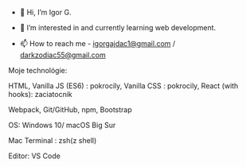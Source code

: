 - 👋 Hi, I’m Igor G.

- 🌱 I’m interested in and currently learning web development.

- 📫 How to reach me - igorgajdac1@gmail.com / darkzodiac55@gmail.com

Moje technológie: 

HTML, Vanilla JS (ES6) : pokrocily, Vanilla CSS : pokrocily, React (with hooks): zaciatocnik

Webpack, Git/GitHub, npm, Bootstrap

OS: Windows 10/ macOS Big Sur

Mac Terminal : zsh(z shell)

Editor: VS Code 

<!---
darkzodiac55/darkzodiac55 is a ✨ special ✨ repository because its `README.md` (this file) appears on your GitHub profile.
You can click the Preview link to take a look at your changes.
--->
